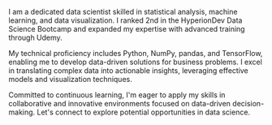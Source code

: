 I am a dedicated data scientist skilled in statistical analysis, machine learning, and data visualization. I ranked 2nd in the HyperionDev Data Science Bootcamp and expanded my expertise with advanced training through Udemy.

My technical proficiency includes Python, NumPy, pandas, and TensorFlow, enabling me to develop data-driven solutions for business problems. I excel in translating complex data into actionable insights, leveraging effective models and visualization techniques.

Committed to continuous learning, I'm eager to apply my skills in collaborative and innovative environments focused on data-driven decision-making. Let's connect to explore potential opportunities in data science.
